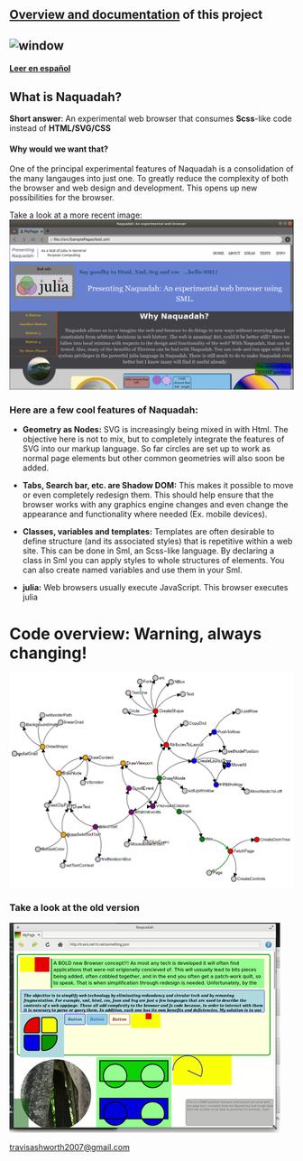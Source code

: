 
## [Overview and documentation](https://github.com/TravisA9/NaquadahBrowser/tree/master/src) of this project
![window](doc/figures/NaquadahMay2018.gif)
---
#### [Leer en español](/Español.md)

## What is Naquadah?

**Short answer**: An experimental web browser that consumes **Scss**-like code instead of **HTML/SVG/CSS**

#### Why would we want that?

One of the principal experimental features of Naquadah is a consolidation of the many langauges into just one. To greatly reduce the complexity of both the browser and web design and development. This opens up new possibilities for the browser.


Take a look at a more recent image:
![window](doc/figures/Naquadah-sml.png)






### Here are a few cool features of Naquadah:

* **Geometry as Nodes:** SVG is increasingly being mixed in with Html. The objective here is not to mix, but to completely integrate the features of SVG into our markup language. So far circles are set up to work as normal page elements but other common geometries will also soon be added.

* **Tabs, Search bar, etc. are Shadow DOM:**  This makes it possible to move or even completely redesign them. This should help ensure that the browser works with any graphics engine changes and even change the appearance and functionality where needed \(Ex. mobile devices\).

* **Classes, variables and templates:** Templates are often desirable to define structure (and its associated styles) that is repetitive within a web site. This can be done in Sml, an Scss-like language. By declaring a class in Sml you can apply styles to whole structures of elements. You can also create named variables and use them in your Sml.

* **julia:** Web browsers usually execute JavaScript. This browser executes julia



# Code overview: Warning, always changing!

![window](doc/figures/projectMap.png) 


### Take a look at the old version

![window](doc/figures/browser-1.gif)

travisashworth2007@gmail.com
